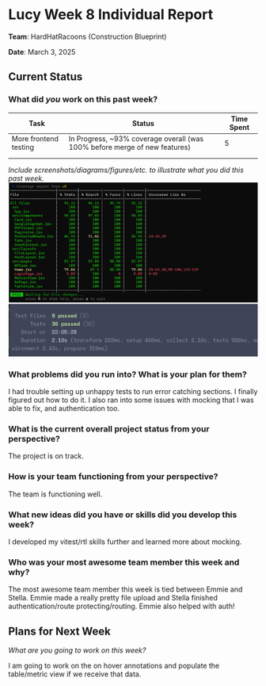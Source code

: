 # Lucy Week 8 Individual Report

**Team**: HardHatRacoons (Construction Blueprint)

**Date**:  March 3, 2025

## Current Status

### What did _you_ work on this past week?

| Task | Status | Time Spent | 
| ---- | ------ | ---------- |
| More frontend testing  | In Progress, ~93% coverage overall (was 100% before merge of new features) |     5     |
|      |        |            |
|      |        |            |

*Include screenshots/diagrams/figures/etc. to illustrate what you did this past week.*
![coverage metrics](./images/lucy-coverage.png)
![test metrics](./images/lucy-tests.png)

### What problems did you run into? What is your plan for them?
I had trouble setting up unhappy tests to run error catching sections. I finally figured out how to do it. I also ran into some issues with mocking that I was able to fix, and authentication too.

### What is the current overall project status from your perspective? 
The project is on track.

### How is your team functioning from your perspective?
The team is functioning well.

### What new ideas did you have or skills did you develop this week?
I developed my vitest/rtl skills further and learned more about mocking.

### Who was your most awesome team member this week and why?
The most awesome team member this week is tied between Emmie and Stella. Emmie made a really pretty file upload and Stella finished authentication/route protecting/routing. Emmie also helped with auth!

## Plans for Next Week

*What are you going to work on this week?*

I am going to work on the on hover annotations and populate the table/metric view if we receive that data.